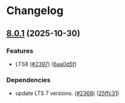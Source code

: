 # Changelog

## [8.0.1](https://github.com/GoogleCloudPlatform/cloud-opensource-java/compare/gcp-lts-bom-v8.0.0...gcp-lts-bom-v8.0.1) (2025-10-30)


### Features

* LTS8 ([#2397](https://github.com/GoogleCloudPlatform/cloud-opensource-java/issues/2397)) ([6aa0d5f](https://github.com/GoogleCloudPlatform/cloud-opensource-java/commit/6aa0d5f1b11e38dd5720fc665577a333eb89fa8a))


### Dependencies

* update LTS 7 versions. ([#2368](https://github.com/GoogleCloudPlatform/cloud-opensource-java/issues/2368)) ([25ffc31](https://github.com/GoogleCloudPlatform/cloud-opensource-java/commit/25ffc3101b199ab27a04402749eaafc60fba646a))

